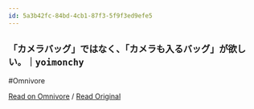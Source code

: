 ```yaml
---
id: 5a3b42fc-84bd-4cb1-87f3-5f9f3ed9efe5
---
```


## `「カメラバッグ」ではなく、「カメラも入るバッグ」が欲しい。｜yoimonchy`
#Omnivore

[Read on Omnivore](https://omnivore.app/me/yoimonchy-1910f715bd0) / [Read Original](https://note.com/yoimonchy/n/n15bc090f7148)


